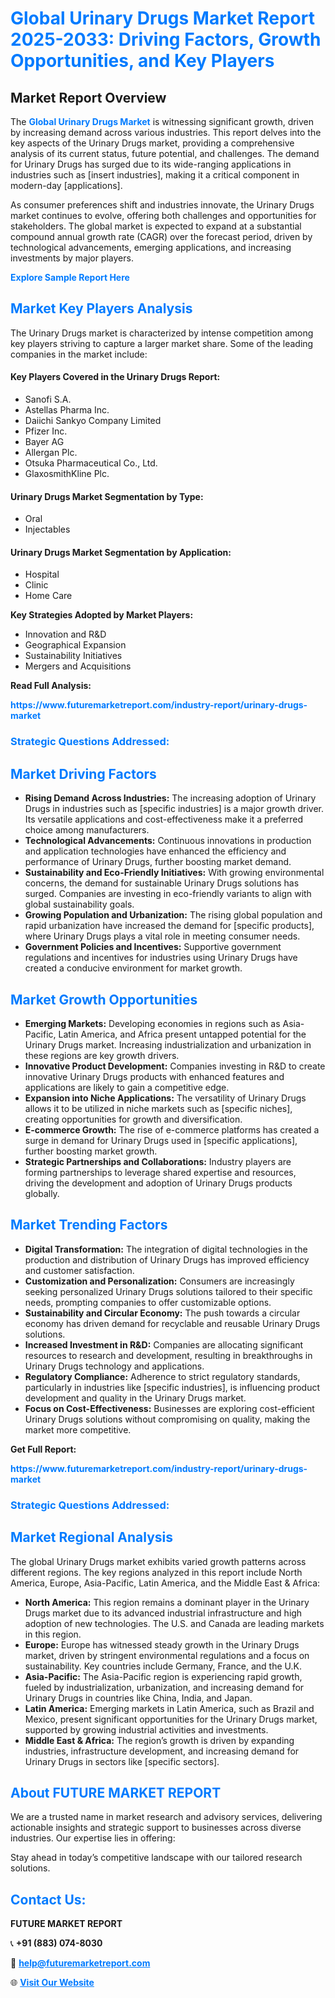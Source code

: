 <h1 style="color: #007BFF;">Global Urinary Drugs Market Report 2025-2033: Driving Factors, Growth Opportunities, and Key Players</h1>

<section id="overview">
<h2>Market Report Overview</h2>
<p>The <a href="https://www.futuremarketreport.com/industry-report/urinary-drugs-market" style="color: #007BFF; text-decoration: none;"><strong>Global Urinary Drugs Market</strong></a> is witnessing significant growth, driven by increasing demand across various industries. This report delves into the key aspects of the Urinary Drugs market, providing a comprehensive analysis of its current status, future potential, and challenges. The demand for Urinary Drugs has surged due to its wide-ranging applications in industries such as [insert industries], making it a critical component in modern-day [applications].</p>
<p>As consumer preferences shift and industries innovate, the Urinary Drugs market continues to evolve, offering both challenges and opportunities for stakeholders. The global market is expected to expand at a substantial compound annual growth rate (CAGR) over the forecast period, driven by technological advancements, emerging applications, and increasing investments by major players.</p>
</section>

<section id="overview">
<p><a href="https://www.futuremarketreport.com/request-sample/reportId=90069" style="color: #007BFF; text-decoration: none;"><strong>Explore Sample Report Here</strong></a></p>
</section>

<section id="key-players">
<h2 style="color: #007BFF;">Market Key Players Analysis</h2>
<p>The Urinary Drugs market is characterized by intense competition among key players striving to capture a larger market share. Some of the leading companies in the market include:</p>
<h4>Key Players Covered in the Urinary Drugs Report:</h4>
<ul><li>Sanofi S.A.</li><li>Astellas Pharma Inc.</li><li>Daiichi Sankyo Company Limited</li><li>Pfizer Inc.</li><li>Bayer AG</li><li>Allergan Plc.</li><li>Otsuka Pharmaceutical Co., Ltd.</li><li>GlaxosmithKline Plc.</li></ul>
<h4>Urinary Drugs Market Segmentation by Type:</h4>
<ul><li>Oral</li><li>Injectables</li></ul>

<h4>Urinary Drugs Market Segmentation by Application:</h4>
<ul><li>Hospital</li><li>Clinic</li><li>Home Care</li></ul>
<p><strong>Key Strategies Adopted by Market Players:</strong></p>
<ul>
<li>Innovation and R&D</li>
<li>Geographical Expansion</li>
<li>Sustainability Initiatives</li>
<li>Mergers and Acquisitions</li>
</ul>
</section>

<section>
<p><strong>Read Full Analysis: </strong></p><a href="https://www.futuremarketreport.com/industry-report/urinary-drugs-market" style="color: #007BFF; text-decoration: none;"><strong>https://www.futuremarketreport.com/industry-report/urinary-drugs-market</strong></a>
<h3 style="color: #007BFF;">Strategic Questions Addressed:</h3>
</section>

<section id="driving-factors">
<h2 style="color: #007BFF;">Market Driving Factors</h2>
<ul>
<li><strong>Rising Demand Across Industries:</strong> The increasing adoption of Urinary Drugs in industries such as [specific industries] is a major growth driver. Its versatile applications and cost-effectiveness make it a preferred choice among manufacturers.</li>
<li><strong>Technological Advancements:</strong> Continuous innovations in production and application technologies have enhanced the efficiency and performance of Urinary Drugs, further boosting market demand.</li>
<li><strong>Sustainability and Eco-Friendly Initiatives:</strong> With growing environmental concerns, the demand for sustainable Urinary Drugs solutions has surged. Companies are investing in eco-friendly variants to align with global sustainability goals.</li>
<li><strong>Growing Population and Urbanization:</strong> The rising global population and rapid urbanization have increased the demand for [specific products], where Urinary Drugs plays a vital role in meeting consumer needs.</li>
<li><strong>Government Policies and Incentives:</strong> Supportive government regulations and incentives for industries using Urinary Drugs have created a conducive environment for market growth.</li>
</ul>
</section>

<section id="growth-opportunities">
<h2 style="color: #007BFF;">Market Growth Opportunities</h2>
<ul>
<li><strong>Emerging Markets:</strong> Developing economies in regions such as Asia-Pacific, Latin America, and Africa present untapped potential for the Urinary Drugs market. Increasing industrialization and urbanization in these regions are key growth drivers.</li>
<li><strong>Innovative Product Development:</strong> Companies investing in R&D to create innovative Urinary Drugs products with enhanced features and applications are likely to gain a competitive edge.</li>
<li><strong>Expansion into Niche Applications:</strong> The versatility of Urinary Drugs allows it to be utilized in niche markets such as [specific niches], creating opportunities for growth and diversification.</li>
<li><strong>E-commerce Growth:</strong> The rise of e-commerce platforms has created a surge in demand for Urinary Drugs used in [specific applications], further boosting market growth.</li>
<li><strong>Strategic Partnerships and Collaborations:</strong> Industry players are forming partnerships to leverage shared expertise and resources, driving the development and adoption of Urinary Drugs products globally.</li>
</ul>
</section>

<section id="trending-factors">
<h2 style="color: #007BFF;">Market Trending Factors</h2>
<ul>
<li><strong>Digital Transformation:</strong> The integration of digital technologies in the production and distribution of Urinary Drugs has improved efficiency and customer satisfaction.</li>
<li><strong>Customization and Personalization:</strong> Consumers are increasingly seeking personalized Urinary Drugs solutions tailored to their specific needs, prompting companies to offer customizable options.</li>
<li><strong>Sustainability and Circular Economy:</strong> The push towards a circular economy has driven demand for recyclable and reusable Urinary Drugs solutions.</li>
<li><strong>Increased Investment in R&D:</strong> Companies are allocating significant resources to research and development, resulting in breakthroughs in Urinary Drugs technology and applications.</li>
<li><strong>Regulatory Compliance:</strong> Adherence to strict regulatory standards, particularly in industries like [specific industries], is influencing product development and quality in the Urinary Drugs market.</li>
<li><strong>Focus on Cost-Effectiveness:</strong> Businesses are exploring cost-efficient Urinary Drugs solutions without compromising on quality, making the market more competitive.</li>
</ul>
</section>

<section>
<p><strong>Get Full Report: </strong></p><a href="https://www.futuremarketreport.com/industry-report/urinary-drugs-market" style="color: #007BFF; text-decoration: none;"><strong>https://www.futuremarketreport.com/industry-report/urinary-drugs-market</strong></a>
<h3 style="color: #007BFF;">Strategic Questions Addressed:</h3>
</section>


<section id="regional-analysis">
<h2 style="color: #007BFF;">Market Regional Analysis</h2>
<p>The global Urinary Drugs market exhibits varied growth patterns across different regions. The key regions analyzed in this report include North America, Europe, Asia-Pacific, Latin America, and the Middle East & Africa:</p>
<ul>
<li><strong>North America:</strong> This region remains a dominant player in the Urinary Drugs market due to its advanced industrial infrastructure and high adoption of new technologies. The U.S. and Canada are leading markets in this region.</li>
<li><strong>Europe:</strong> Europe has witnessed steady growth in the Urinary Drugs market, driven by stringent environmental regulations and a focus on sustainability. Key countries include Germany, France, and the U.K.</li>
<li><strong>Asia-Pacific:</strong> The Asia-Pacific region is experiencing rapid growth, fueled by industrialization, urbanization, and increasing demand for Urinary Drugs in countries like China, India, and Japan.</li>
<li><strong>Latin America:</strong> Emerging markets in Latin America, such as Brazil and Mexico, present significant opportunities for the Urinary Drugs market, supported by growing industrial activities and investments.</li>
<li><strong>Middle East & Africa:</strong> The region’s growth is driven by expanding industries, infrastructure development, and increasing demand for Urinary Drugs in sectors like [specific sectors].</li>
</ul>
</section>

<footer>
<h2 style="color: #007BFF;">About FUTURE MARKET REPORT</h2>
<p>We are a trusted name in market research and advisory services, delivering actionable insights and strategic support to businesses across diverse industries. Our expertise lies in offering:</p>

<p>Stay ahead in today’s competitive landscape with our tailored research solutions.</p>

<h2 style="color: #007BFF;">Contact Us:</h2>
<p><strong>FUTURE MARKET REPORT</strong></p>
<p>📞 <strong>+91 (883) 074-8030</strong></p>
<p>📧 <strong><a href="mailto:help@futuremarketreport.com" style="color: #007BFF;">help@futuremarketreport.com</a></strong></p>
<p>🌐 <strong><a href="https://www.futuremarketreport.com/" style="color: #007BFF;">Visit Our Website</a></strong></p>
</footer>